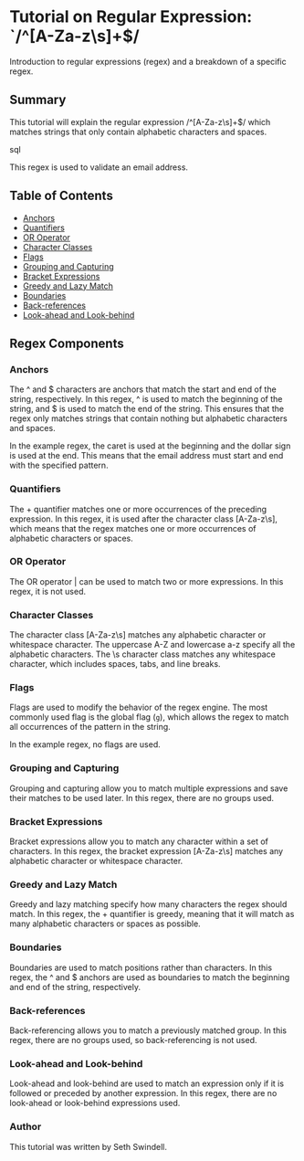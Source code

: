 # Tutorial on Regular Expression: `/^[A-Za-z\s]+$/

Introduction to regular expressions (regex) and a breakdown of a specific regex.

## Summary

This tutorial will explain the regular expression /^[A-Za-z\s]+$/ which matches strings that only contain alphabetic characters and spaces.

sql

This regex is used to validate an email address. 

## Table of Contents

- [Anchors](#anchors)
- [Quantifiers](#quantifiers)
- [OR Operator](#or-operator)
- [Character Classes](#character-classes)
- [Flags](#flags)
- [Grouping and Capturing](#grouping-and-capturing)
- [Bracket Expressions](#bracket-expressions)
- [Greedy and Lazy Match](#greedy-and-lazy-match)
- [Boundaries](#boundaries)
- [Back-references](#back-references)
- [Look-ahead and Look-behind](#look-ahead-and-look-behind)

## Regex Components

### Anchors

The ^ and $ characters are anchors that match the start and end of the string, respectively. In this regex, ^ is used to match the beginning of the string, and $ is used to match the end of the string. This ensures that the regex only matches strings that contain nothing but alphabetic characters and spaces. 

In the example regex, the caret is used at the beginning and the dollar sign is used at the end. This means that the email address must start and end with the specified pattern.

### Quantifiers

The + quantifier matches one or more occurrences of the preceding expression. In this regex, it is used after the character class [A-Za-z\s], which means that the regex matches one or more occurrences of alphabetic characters or spaces.

### OR Operator

The OR operator | can be used to match two or more expressions. In this regex, it is not used.

### Character Classes

The character class [A-Za-z\s] matches any alphabetic character or whitespace character. The uppercase A-Z and lowercase a-z specify all the alphabetic characters. The \s character class matches any whitespace character, which includes spaces, tabs, and line breaks.

### Flags

Flags are used to modify the behavior of the regex engine. The most commonly used flag is the global flag (`g`), which allows the regex to match all occurrences of the pattern in the string.

In the example regex, no flags are used.

### Grouping and Capturing

Grouping and capturing allow you to match multiple expressions and save their matches to be used later. In this regex, there are no groups used.

### Bracket Expressions
Bracket expressions allow you to match any character within a set of characters. In this regex, the bracket expression [A-Za-z\s] matches any alphabetic character or whitespace character.
### Greedy and Lazy Match
Greedy and lazy matching specify how many characters the regex should match. In this regex, the + quantifier is greedy, meaning that it will match as many alphabetic characters or spaces as possible.
### Boundaries
Boundaries are used to match positions rather than characters. In this regex, the ^ and $ anchors are used as boundaries to match the beginning and end of the string, respectively.

### Back-references
Back-referencing allows you to match a previously matched group. In this regex, there are no groups used, so back-referencing is not used.

### Look-ahead and Look-behind
Look-ahead and look-behind are used to match an expression only if it is followed or preceded by another expression. In this regex, there are no look-ahead or look-behind expressions used.
### Author
This tutorial was written by Seth Swindell.
